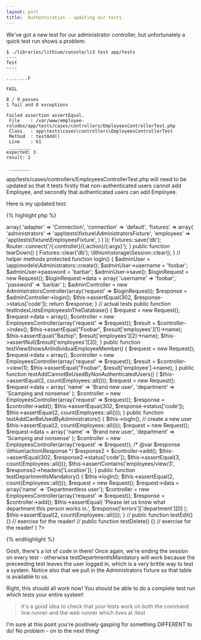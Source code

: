 ```yaml
---
layout: post
title:  Authentication - updating our tests
---
```


We've got a new test for our administrator controller, but unfortunately a quick test run shows a problem:

	$ ./libraries/lithium/console/li3 test app/tests 
	----
	Test
	----

	........F

	FAIL

	8 / 9 passes
	1 fail and 0 exceptions

	Failed assertion assertEqual.
	 File    : /var/www/employee-rolodex/app/tests/cases/controllers/EmployeesControllerTest.php
	 Class   : app\tests\cases\controllers\EmployeesControllerTest
	 Method  : testAdd()
	 Line    : 61
	 ________
	expected: 3
	result: 2

	 ________

app/tests/cases/controllers/EmployeesControllerTest.php will need to be updated so that it tests firstly that non-authenticated users cannot add Employee, and secondly that authenticated users can add Employee. 

Here is my updated test:

{% highlight php %}
<?php
namespace app\tests\cases\controllers;

use app\controllers\EmployeesController;
use lithium\action\Request;
use app\models\Employees;
use li3_fixtures\test\Fixtures;
use lithium\net\http\Router;
use app\controllers\AdministratorsController;

class EmployeesControllerTest extends \lithium\test\Unit {
	public function setUp() {
		Fixtures::config(array(
			'db' => array(
				'adapter' => 'Connection',
				'connection' => 'default',
				'fixtures' => array(
					'administrators' => 'app\tests\fixture\AdministratorsFixture',
					'employees' => 'app\tests\fixture\EmployeesFixture',
				)
			)
		));
		Fixtures::save('db');

		Router::connect('/{:controller}/{:action}/{:args}');
	}

	public function tearDown() {
		Fixtures::clear('db');
		\lithium\storage\Session::clear();
	}
	
	// helper methods

	protected function logIn() {
		$adminUser = \app\models\Administrators::create();
		$adminUser->username = 'foobar';
		$adminUser->password = 'barbar';
		$adminUser->save();
				
		$loginRequest = new Request();
		$loginRequest->data = array(
			'username' => 'foobar',
			'password' => 'barbar'
		);
		
		$adminController = new AdministratorsController(array('request' => $loginRequest));
		$response = $adminController->login();
		$this->assertEqual(302, $response->status['code']);
		
		return $response;
	}
	
	// actual tests
	
	public function testIndexListsEmployeesInTheDatabase() {
		$request = new Request();
		$request->data = array();
		$controller = new EmployeesController(array('request' => $request));

		$result = $controller->index();
		$this->assertEqual("Foobar", $result['employees'][1]->name);
		$this->assertEqual("Bazbip", $result['employees'][2]->name);
		$this->assertNull($result['employees'][3]);
	}

	public function testViewShowsAnIndividualEmployeeMember() {
		$request = new Request();
		$request->data = array();
		$controller = new EmployeesController(array('request' => $request));

		$result = $controller->view(1);
		$this->assertEqual("Foobar", $result['employee']->name);
	}

	public function testAddCannotBeUsedByNonAuthenticatedUsers() {
		$this->assertEqual(2, count(Employees::all()));
		$request = new Request();
		$request->data = array(
			'name' => 'Brand new user',
			'department' => 'Scamping and nonsense'
		);
		$controller = new EmployeesController(array('request' => $request));
		$response = $controller->add();
		$this->assertEqual(302, $response->status['code']);
		$this->assertEqual(2, count(Employees::all()));
	}
	
	public function testAddCanBeUsedByAdministrators() {
		$this->logIn();
		
		// create a new user
		$this->assertEqual(2, count(Employees::all()));
		$request = new Request();
		$request->data = array(
			'name' => 'Brand new user',
			'department' => 'Scamping and nonsense'
		);
		$controller = new EmployeesController(array('request' => $request));
		/* @var $response \lithium\action\Response */
		$response2 = $controller->add();
		$this->assertEqual(302, $response2->status['code']);

		$this->assertEqual(3, count(Employees::all()));
		$this->assertContains('employees/view/3', $response2->headers['Location']);
	}

	public function testDepartmentIsMandatory() {
		$this->logIn();
		
		$this->assertEqual(2, count(Employees::all()));
		$request = new Request();
		$request->data = array('name' => 'Departmentless user');
		$controller = new EmployeesController(array('request' => $request));
		$response = $controller->add();
		$this->assertEqual(
			'Please let us know what department this person works in.',
			$response['errors']['department'][0]
		);
		$this->assertEqual(2, count(Employees::all()));
	}

	//	public function testEdit() {} // exercise for the reader!
	//	public function testDelete() {} // exercise for the reader!
}
?>
{% endhighlight %}

Gosh, there's a lot of code in there! Once again, we're ending the session on every test - otherwise testDepartmentIsMandatory will work because the preceeding test leaves the user logged in, which is a very brittle way to test a system. Notice also that we pull in the Administrators fixture so that table is available to us.

Right, this should all work now! You should be able to do a complete test run which tests your entire system!

> It's a good idea to check that your tests work on both the command line runner and the web runner which lives at /test

I'm sure at this point you're positively gasping for something DIFFERENT to do! No problem - on to the next thing!